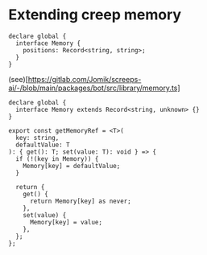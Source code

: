 # Extending creep memory

```TS
declare global {
  interface Memory {
    positions: Record<string, string>;
  }
}
```

(see)[https://gitlab.com/Jomik/screeps-ai/-/blob/main/packages/bot/src/library/memory.ts]

```TS
declare global {
  interface Memory extends Record<string, unknown> {}
}

export const getMemoryRef = <T>(
  key: string,
  defaultValue: T
): { get(): T; set(value: T): void } => {
  if (!(key in Memory)) {
    Memory[key] = defaultValue;
  }

  return {
    get() {
      return Memory[key] as never;
    },
    set(value) {
      Memory[key] = value;
    },
  };
};
```

